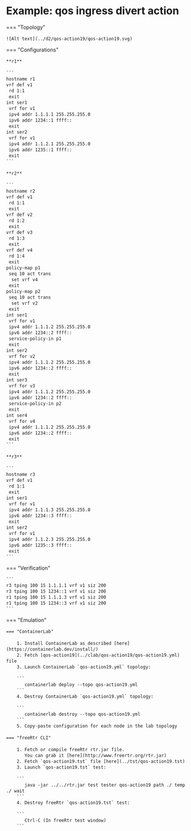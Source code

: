 # Example: qos ingress divert action

=== "Topology"

    ![Alt text](../d2/qos-action19/qos-action19.svg)

=== "Configurations"

    **r1**

    ```
    hostname r1
    vrf def v1
     rd 1:1
     exit
    int ser1
     vrf for v1
     ipv4 addr 1.1.1.1 255.255.255.0
     ipv6 addr 1234::1 ffff::
     exit
    int ser2
     vrf for v1
     ipv4 addr 1.1.2.1 255.255.255.0
     ipv6 addr 1235::1 ffff::
     exit
    ```

    **r2**

    ```
    hostname r2
    vrf def v1
     rd 1:1
     exit
    vrf def v2
     rd 1:2
     exit
    vrf def v3
     rd 1:3
     exit
    vrf def v4
     rd 1:4
     exit
    policy-map p1
     seq 10 act trans
      set vrf v4
     exit
    policy-map p2
     seq 10 act trans
      set vrf v2
     exit
    int ser1
     vrf for v1
     ipv4 addr 1.1.1.2 255.255.255.0
     ipv6 addr 1234::2 ffff::
     service-policy-in p1
     exit
    int ser2
     vrf for v2
     ipv4 addr 1.1.1.2 255.255.255.0
     ipv6 addr 1234::2 ffff::
     exit
    int ser3
     vrf for v3
     ipv4 addr 1.1.1.2 255.255.255.0
     ipv6 addr 1234::2 ffff::
     service-policy-in p2
     exit
    int ser4
     vrf for v4
     ipv4 addr 1.1.1.2 255.255.255.0
     ipv6 addr 1234::2 ffff::
     exit
    ```

    **r3**

    ```
    hostname r3
    vrf def v1
     rd 1:1
     exit
    int ser1
     vrf for v1
     ipv4 addr 1.1.1.3 255.255.255.0
     ipv6 addr 1234::3 ffff::
     exit
    int ser2
     vrf for v1
     ipv4 addr 1.1.2.3 255.255.255.0
     ipv6 addr 1235::3 ffff::
     exit
    ```

=== "Verification"

    ```
    r3 tping 100 15 1.1.1.1 vrf v1 siz 200
    r3 tping 100 15 1234::1 vrf v1 siz 200
    r1 tping 100 15 1.1.1.3 vrf v1 siz 200
    r1 tping 100 15 1234::3 vrf v1 siz 200
    ```

=== "Emulation"

    === "ContainerLab"

        1. Install ContainerLab as described [here](https://containerlab.dev/install/)  
        2. Fetch [qos-action19](../clab/qos-action19/qos-action19.yml) file  
        3. Launch ContainerLab `qos-action19.yml` topology:  

        ```
           containerlab deploy --topo qos-action19.yml  
        ```
        4. Destroy ContainerLab `qos-action19.yml` topology:  

        ```
           containerlab destroy --topo qos-action19.yml  
        ```
        5. Copy-paste configuration for each node in the lab topology

    === "freeRtr CLI"

        1. Fetch or compile freeRtr rtr.jar file.  
           You can grab it [here](http://www.freertr.org/rtr.jar)  
        2. Fetch `qos-action19.tst` file [here](../tst/qos-action19.tst)  
        3. Launch `qos-action19.tst` test:  

        ```
           java -jar ../../rtr.jar test tester qos-action19 path ./ temp ./ wait
        ```
        4. Destroy freeRtr `qos-action19.tst` test:  

        ```
           Ctrl-C (In freeRtr test window)
        ```

